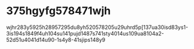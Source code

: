 # 375hgyfg578471wjh
wjhr283y5925h28957295du8yh520578205u29uhrd5p[137ua30isd83ys1-3is194s1849f4uh104su141pujd1487s741sty4014us109ua8104a2-52d51u4041d14u90-1s4y8-41sjips148y9
